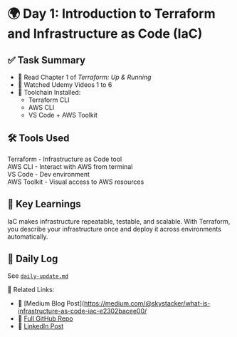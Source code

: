  # 🌍 Day 1: Introduction to Terraform and Infrastructure as Code (IaC)

## ✅ Task Summary

- 📖 Read Chapter 1 of *Terraform: Up & Running*
- 🎥 Watched Udemy Videos 1 to 6
- 🧰 Toolchain Installed:
  - Terraform CLI
  - AWS CLI
  - VS Code + AWS Toolkit

## 🛠 Tools Used


 Terraform   - Infrastructure as Code tool          
 AWS CLI     - Interact with AWS from terminal      
 VS Code     - Dev environment                      
 AWS Toolkit - Visual access to AWS resources       

## 📘 Key Learnings

IaC makes infrastructure repeatable, testable, and scalable. With Terraform, you describe your infrastructure once and deploy it across environments automatically.

## 🔗 Daily Log

See [`daily-update.md`](./daily-update.md)


🔗 Related Links:
- 📝 [Medium Blog Post](https://medium.com/@skystacker/what-is-infrastructure-as-code-iac-e2302bacee00/ 
- 📂 [Full GitHub Repo](https://github.com/cwebhunter01/30DaysOfTerraform.git)
- 🔗 [LinkedIn Post](https://www.linkedin.com/posts/olukokun-favour-devops_what-is-infrastructure-as-code-iac-activity-7346298181233577986-ozBS?utm_source=share&utm_medium=member_desktop&rcm=ACoAADOBS1ABo-GU5629iPq9puTAKkTW2JFjmbQ)
